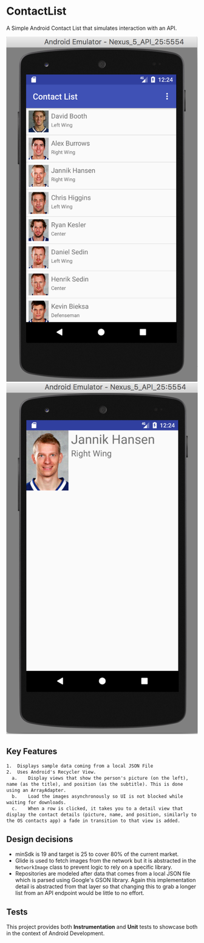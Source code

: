 # ContactList
A Simple Android Contact List that simulates interaction with an API.

![alt text](https://raw.githubusercontent.com/jugutier/contactlist/master/screenshots/1.png)
![alt text](https://raw.githubusercontent.com/jugutier/contactlist/master/screenshots/2.png)
## Key Features

	1.	Displays sample data coming from a local JSON File
	2.	Uses Android's Recycler View.  
	  a.	Display views that show the person's picture (on the left), name (as the title), and position (as the subtitle). This is done using an ArrayAdapter.
	  b.	Load the images asynchronously so UI is not blocked while waiting for downloads.
	  c.	When a row is clicked, it takes you to a detail view that display the contact details (picture, name, and position, similarly to the OS contacts app) a fade in transition to that view is added.
## Design decisions
 - minSdk is 19 and target is 25 to cover 80% of the current market.
 - Glide is used to fetch images from the network but it is abstracted in the `NetworkImage` class to prevent logic to rely on a specific library.
 - Repositories are modeled after data that comes from a local JSON file which is parsed using Google's GSON library. 
 Again this implementation detail is abstracted from that layer so that changing this to grab a longer list from an API endpoint would be little to no effort.
## Tests
This project provides both **Instrumentation** and **Unit** tests to showcase both in the context of Android Development.
